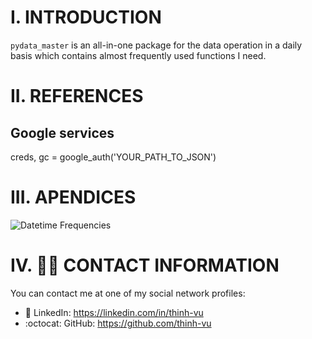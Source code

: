 # I. INTRODUCTION
`pydata_master` is an all-in-one package for the data operation in a daily basis which contains almost frequently used functions I need.

# II. REFERENCES

## Google services
creds, gc = google_auth('YOUR_PATH_TO_JSON')

# III. APENDICES

![Datetime Frequencies](./src/pandas_daterange_freq_list.png)

# IV. 🙋‍♂️ CONTACT INFORMATION
You can contact me at one of my social network profiles:

- 💼 LinkedIn: https://linkedin.com/in/thinh-vu
- :octocat: GitHub: https://github.com/thinh-vu
